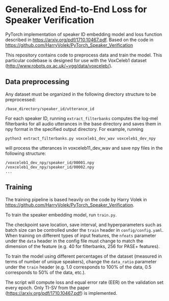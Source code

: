 # Generalized End-to-End Loss for Speaker Verification

PyTorch implementation of speaker ID embedding model and loss function described
in https://arxiv.org/pdf/1710.10467.pdf. Based on the code in
https://github.com/HarryVolek/PyTorch_Speaker_Verification

This repository contains code to preprocess data and train the model. 
This particular codebase is designed for use with the VoxCeleb1 dataset
(http://www.robots.ox.ac.uk/~vgg/data/voxceleb/).


## Data preprocessing

Any dataset must be organized in the following directory structure to be
preprocessed:

```
/base_directory/speaker_id/utterance_id
```

For each speaker ID, running `extract_filterbanks` computes the
log-mel filterbanks for all audio utterances in the base directory and
saves them in npy format in the specified output directory.
For example, running

```
python3 extract_filterbanks.py voxceleb1_dev_wav voxceleb1_dev_npy
```

will process the utterances in voxceleb11_dev_wav and save npy files in the
following structure:

```
/voxceleb1_dev_npy/speaker_id/00001.npy
/voxceleb1_dev_npy/speaker_id/00002.npy
...
```


## Training

The training pipeline is based heavily on the code by Harry Volek in
https://github.com/HarryVolek/PyTorch_Speaker_Verification.

To train the speaker embedding model, run `train.py`.

The checkpoint save location, save interval, and hyperparameters such as
batch size can be controlled under the `train` header in
`config/config.yaml`. When training on different types of input features,
the `nfeats` parameter under the `data` header in the config file
must change to match the dimension of the feature (e.g. 40 for filterbanks,
256 for PASE+ features).

To train the model using different percentages of the dataset (measured
in terms of number of unique speakers), change the `data_ratio` parameter
under the `train` header (e.g. 1.0 corresponds to 100% of the data,
0.5 corresponds to 50% of the data, etc.).

The script will compute loss and equal error rate (EER) on the validation set
every epoch. Only TI-SV from the paper
(https://arxiv.org/pdf/1710.10467.pdf) is implemented.


